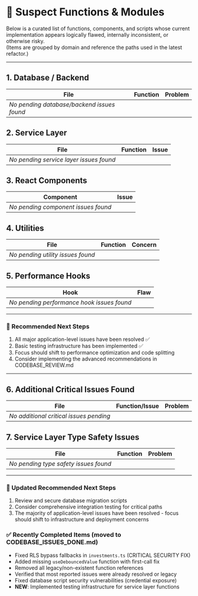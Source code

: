 # 🐛 Suspect Functions & Modules

Below is a curated list of functions, components, and scripts whose current implementation appears logically flawed, internally inconsistent, or otherwise risky.  
(Items are grouped by domain and reference the paths used in the latest refactor.)

---

## 1. Database / Backend

| File | Function | Problem |
|------|----------|---------|
| *No pending database/backend issues found* | |

## 2. Service Layer

| File | Function | Issue |
|------|----------|-------|
| *No pending service layer issues found* | |

## 3. React Components

| Component | Issue |
|-----------|-------|
| *No pending component issues found* | |

## 4. Utilities

| File | Function | Concern |
|------|----------|---------|
| *No pending utility issues found* | |

## 5. Performance Hooks

| Hook | Flaw |
|------|------|
| *No pending performance hook issues found* | |

---

### 🔧 Recommended Next Steps
1. All major application-level issues have been resolved ✅
2. Basic testing infrastructure has been implemented ✅
3. Focus should shift to performance optimization and code splitting
4. Consider implementing the advanced recommendations in CODEBASE_REVIEW.md

---

## 6. Additional Critical Issues Found

| File | Function/Issue | Problem |
|------|---------------|---------|
| *No additional critical issues pending* | |

## 7. Service Layer Type Safety Issues

| File | Function | Problem |
|------|----------|---------|
| *No pending type safety issues found* | |

---

### 🔧 Updated Recommended Next Steps
1. Review and secure database migration scripts
2. Consider comprehensive integration testing for critical paths
3. The majority of application-level issues have been resolved - focus should shift to infrastructure and deployment concerns

### ✅ Recently Completed Items (moved to CODEBASE_ISSUES_DONE.md)
- Fixed RLS bypass fallbacks in `investments.ts` (CRITICAL SECURITY FIX)
- Added missing `useDebouncedValue` function with first-call fix
- Removed all legacy/non-existent function references
- Verified that most reported issues were already resolved or legacy
- Fixed database script security vulnerabilities (credential exposure)
- **NEW**: Implemented testing infrastructure for service layer functions

